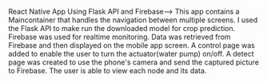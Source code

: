 React Native App Using Flask API and Firebase-->
This app contains a Maincontainer that handles the navigation between multiple screens.
I used the Flask API to make run the downloaded model for crop prediction.
Firebase was used for realtime monitoring. Data was retrieved from Firebase and then displayed on the mobile app screen.
A control page was added to enable the user to turn the actuator(water pump) on/off. 
A detect page was created to use the phone's camera and send the captured picture to Firebase.
The user is able to view each node and its data.
